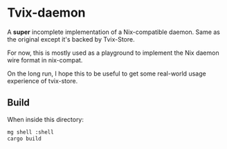 # Tvix-daemon

A **super** incomplete implementation of a Nix-compatible daemon. Same as the original except it's backed by Tvix-Store.

For now, this is mostly used as a playground to implement the Nix daemon wire format in nix-compat.

On the long run, I hope this to be useful to get some real-world usage experience of tvix-store.

## Build

When inside this directory:

```sh
mg shell :shell
cargo build
```
